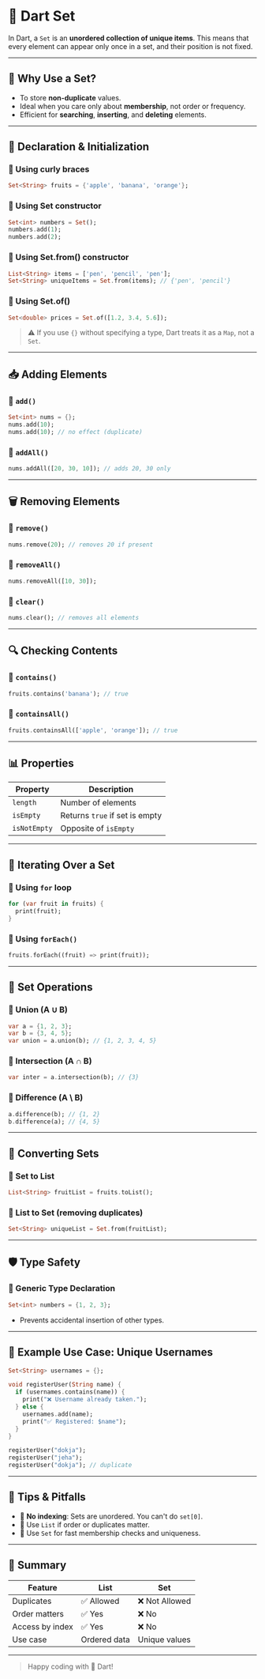 # 🐋 Dart Set

In Dart, a `Set` is an **unordered collection of unique items**. This means that every element can appear only once in a set, and their position is not fixed.

---

## 📌 Why Use a Set?

* To store **non-duplicate** values.
* Ideal when you care only about **membership**, not order or frequency.
* Efficient for **searching**, **inserting**, and **deleting** elements.

---

## 🧠 Declaration & Initialization

### 🔹 Using curly braces

```dart
Set<String> fruits = {'apple', 'banana', 'orange'};
```

### 🔹 Using Set constructor

```dart
Set<int> numbers = Set();
numbers.add(1);
numbers.add(2);
```

### 🔹 Using Set.from() constructor

```dart
List<String> items = ['pen', 'pencil', 'pen'];
Set<String> uniqueItems = Set.from(items); // {'pen', 'pencil'}
```

### 🔹 Using Set.of()

```dart
Set<double> prices = Set.of([1.2, 3.4, 5.6]);
```

> ⚠️ If you use `{}` without specifying a type, Dart treats it as a `Map`, not a `Set`.

---

## 📥 Adding Elements

### 🔹 `add()`

```dart
Set<int> nums = {};
nums.add(10);
nums.add(10); // no effect (duplicate)
```

### 🔹 `addAll()`

```dart
nums.addAll([20, 30, 10]); // adds 20, 30 only
```

---

## 🗑️ Removing Elements

### 🔹 `remove()`

```dart
nums.remove(20); // removes 20 if present
```

### 🔹 `removeAll()`

```dart
nums.removeAll([10, 30]);
```

### 🔹 `clear()`

```dart
nums.clear(); // removes all elements
```

---

## 🔍 Checking Contents

### 🔹 `contains()`

```dart
fruits.contains('banana'); // true
```

### 🔹 `containsAll()`

```dart
fruits.containsAll(['apple', 'orange']); // true
```

---

## 📊 Properties

| Property     | Description                    |
| ------------ | ------------------------------ |
| `length`     | Number of elements             |
| `isEmpty`    | Returns `true` if set is empty |
| `isNotEmpty` | Opposite of `isEmpty`          |

---

## 🔁 Iterating Over a Set

### 🔹 Using `for` loop

```dart
for (var fruit in fruits) {
  print(fruit);
}
```

### 🔹 Using `forEach()`

```dart
fruits.forEach((fruit) => print(fruit));
```

---

## 🔄 Set Operations

### 🔹 Union (A ∪ B)

```dart
var a = {1, 2, 3};
var b = {3, 4, 5};
var union = a.union(b); // {1, 2, 3, 4, 5}
```

### 🔹 Intersection (A ∩ B)

```dart
var inter = a.intersection(b); // {3}
```

### 🔹 Difference (A \ B)

```dart
a.difference(b); // {1, 2}
b.difference(a); // {4, 5}
```

---

## 📎 Converting Sets

### 🔹 Set to List

```dart
List<String> fruitList = fruits.toList();
```

### 🔹 List to Set (removing duplicates)

```dart
Set<String> uniqueList = Set.from(fruitList);
```

---

## 🛡️ Type Safety

### 🔹 Generic Type Declaration

```dart
Set<int> numbers = {1, 2, 3};
```

* Prevents accidental insertion of other types.

---

## 🧪 Example Use Case: Unique Usernames

```dart
Set<String> usernames = {};

void registerUser(String name) {
  if (usernames.contains(name)) {
    print("❌ Username already taken.");
  } else {
    usernames.add(name);
    print("✅ Registered: $name");
  }
}

registerUser("dokja");
registerUser("jeha");
registerUser("dokja"); // duplicate
```

---

## 🧹 Tips & Pitfalls

* 🔸 **No indexing**: Sets are unordered. You can't do `set[0]`.
* 🔸 Use `List` if order or duplicates matter.
* 🔸 Use `Set` for fast membership checks and uniqueness.

---

## 🧾 Summary

| Feature         | List         | Set           |
| --------------- | ------------ | ------------- |
| Duplicates      | ✅ Allowed    | ❌ Not Allowed |
| Order matters   | ✅ Yes        | ❌ No          |
| Access by index | ✅ Yes        | ❌ No          |
| Use case        | Ordered data | Unique values |

---

> Happy coding with 🐋 Dart!
